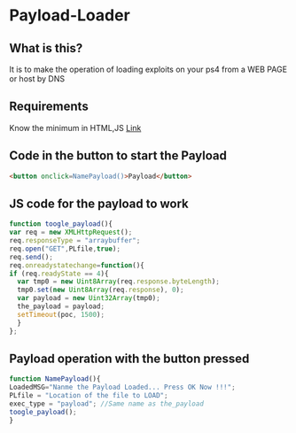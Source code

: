 Payload-Loader
================

## What is this?

It is to make the operation of loading exploits on your ps4 from a WEB PAGE or host by DNS

## Requirements

Know the minimum in HTML,JS [Link](https://developer.mozilla.org/es/docs/Learn/Getting_started_with_the_web/JavaScript_basics)

## Code in the button to start the Payload

```html run height=100
<button onclick=NamePayload()>Payload</button>
```
## JS code for the payload to work

```js run height=100
function toogle_payload(){
var req = new XMLHttpRequest();
req.responseType = "arraybuffer";
req.open("GET",PLfile,true);
req.send();
req.onreadystatechange=function(){
if (req.readyState == 4){
  var tmp0 = new Uint8Array(req.response.byteLength);
  tmp0.set(new Uint8Array(req.response), 0);
  var payload = new Uint32Array(tmp0);
  the_payload = payload;
  setTimeout(poc, 1500);
  }
};
```

## Payload operation with the button pressed

```js run height=100
function NamePayload(){
LoadedMSG="Nanme the Payload Loaded... Press OK Now !!!";
PLfile = "Location of the file to LOAD";
exec_type = "payload"; //Same name as the_payload
toogle_payload();
}
```




